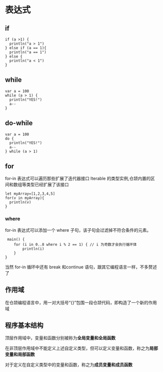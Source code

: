 <!--
 * @Author: shgopher shgopher@gmail.com
 * @Date: 2024-06-29 17:17:42
 * @LastEditors: shgopher shgopher@gmail.com
 * @LastEditTime: 2024-07-02 16:59:48
 * @FilePath: /CangjieFamily/基础/表达式/README.md
 * @Description
 * 
 * Copyright (c) 2024 by shgopher, All Rights Reserved. 
-->
# 表达式
## if
```cj
if (a >1) {
  println("a > 1")
} else if (a == 1){
  println("a == 1")
} else {
  println("a < 1")
}
```
## while
```cj
var a = 100
while (a > 1) {
  println("YES!")
  a--
}
```
## do-while
```cj
var a = 100
do {
  println("YES!")
  a--
} while (a > 1)
```
## for
for-in 表达式可以遍历那些扩展了迭代器接口 Iterable<T> 的类型实例,仓颉内置的区间和数组等类型已经扩展了该接口

```cj
let myArray=[1,2,3,4,5]
for(v in myArray){
  println(v)
}
```
### where
for-in 表达式可以添加一个 where 子句，该子句会过滤掉不符合条件的元素。

```cj
 main() {
    for (i in 0..8 where i % 2 == 1) { // i 为奇数才会执行循环体
        println(i)
    }
}
```

当然 for-in 循环中还有 break 和continue 语句，跟其它编程语言一样，不多赘述了

## 作用域
在仓颉编程语言中，用一对大括号“{}”包围一段仓颉代码，即构造了一个新的作用域


## 程序基本结构

顶层作用域中，变量和函数分别被称为**全局变量和全局函数**

在非顶层作用域中不能定义上述自定义类型，但可以定义变量和函数，称之为**局部变量和局部函数**

对于定义在自定义类型中的变量和函数，称之为**成员变量和成员函数**